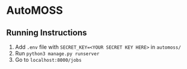 # AutoMOSS

## Running Instructions
1. Add `.env` file with `SECRET_KEY=<YOUR SECRET KEY HERE>` in `automoss/`
2. Run `python3 manage.py runserver` 
3. Go to `localhost:8000/jobs`